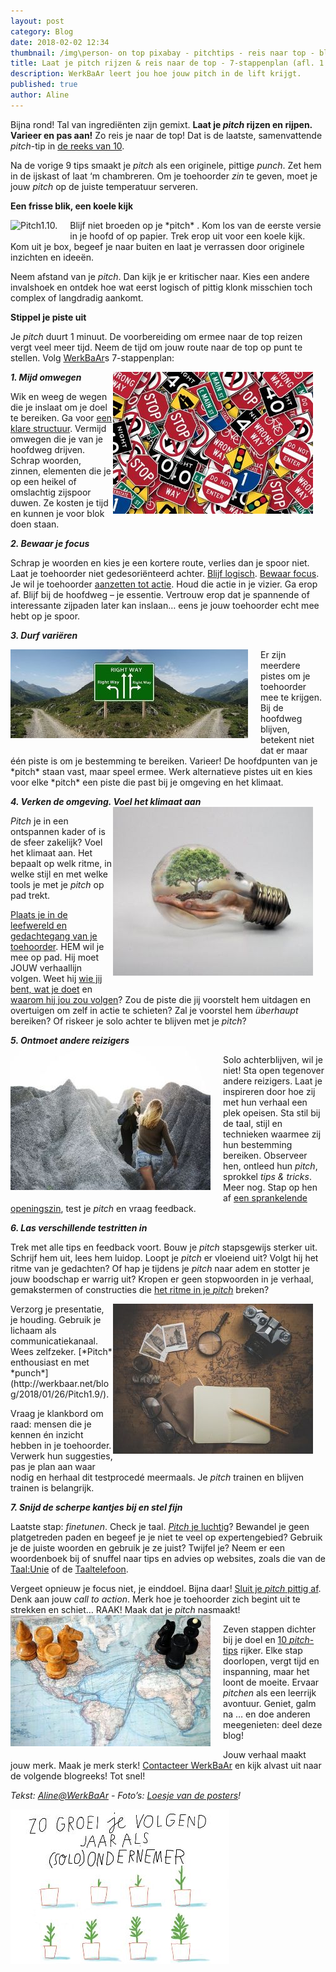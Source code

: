 ```yaml
---
layout: post
category: Blog
date: 2018-02-02 12:34
thumbnail: /img\person- on top pixabay - pitchtips - reis naar top - blog WerkBaAr.jpg
title: Laat je pitch rijzen & reis naar de top - 7-stappenplan (afl. 1.10)
description: WerkBaAr leert jou hoe jouw pitch in de lift krijgt.
published: true
author: Aline
---
```


Bijna rond! Tal van ingrediënten zijn gemixt. **Laat je *pitch* rijzen en rijpen. Varieer en pas aan!** Zo reis je naar de top! Dat is de laatste, samenvattende *pitch*-tip in [de reeks van 10](http://werkbaar.net/blog/2017/12/01/pitch1.0/).

Na de vorige 9 tips smaakt je *pitch* als een originele, pittige *punch*. Zet hem in de ijskast of laat ‘m chambreren. Om je toehoorder *zin* te geven, moet je jouw *pitch* op de juiste temperatuur serveren. 
<br/>

**Een frisse blik, een koele kijk**

<img alt="Pitch1.10." class="img-responsive" style="float: left;margin:0 20px 15px 0" src="/img\Hé frisse wind - Loesje - Pitchtips - blog WerkBaAr.png">
Blijf niet broeden op je *pitch* . Kom los van de eerste versie in je hoofd of op papier. Trek erop uit voor een koele kijk. Kom uit je box, begeef je naar buiten en laat je verrassen door originele inzichten en ideeën. 

Neem afstand van je *pitch*. Dan kijk je er kritischer naar. Kies een andere invalshoek en ontdek hoe wat eerst logisch of pittig klonk misschien toch complex of langdradig aankomt.

**Stippel je piste uit**

Je *pitch* duurt 1 minuut. De voorbereiding om ermee naar de top reizen vergt veel meer tijd. Neem de tijd om jouw route naar de top op punt te stellen. Volg [WerkBaAr](http://www.werkbaar.net/)s 7-stappenplan:  

***1.	Mijd omwegen***
<img alt="Pitch1.10." class="img-responsive" style="float: right;margin:0 20px 15px 0" src="/img\information-boards- pitchtips - blog WerkBaAr.jpg">

Wik en weeg de wegen die je inslaat om je doel te bereiken. Ga voor [een klare structuur](http://werkbaar.net/blog/2017/12/14/Pitch1.2/). Vermijd omwegen die je van je hoofdweg drijven. Schrap woorden, zinnen, elementen die je op een heikel of omslachtig zijspoor duwen. Ze kosten je tijd en kunnen je voor blok doen staan. 

***2.	Bewaar je focus***

Schrap je woorden en kies je een kortere route, verlies dan je spoor niet. Laat je toehoorder niet gedesoriënteerd achter. [Blijf logisch](http://werkbaar.net/blog/2017/12/22/Pitch1.4/). [Bewaar focus](http://werkbaar.net/blog/2017/12/08/Pitch1.1/). Je wil je toehoorder [aanzetten tot actie](http://werkbaar.net/blog/2018/01/18/Pitch1.8/). Houd die actie in je vizier. Ga erop af. Blijf bij de hoofdweg – je essentie. Vertrouw erop dat je spannende of interessante zijpaden later kan inslaan… eens je jouw toehoorder echt mee hebt op je spoor.  

***3.	Durf variëren***

<img alt="Pitch1.10." class="img-responsive" style="float: left;margin:0 20px 15px 0" src="/img\Alternatieve route - pitchtips - blog WerkBaAr.jpg">
Er zijn meerdere pistes om je toehoorder mee te krijgen. Bij de hoofdweg blijven, betekent niet dat er maar één piste is om je bestemming te bereiken. Varieer! De hoofdpunten van je *pitch* staan vast, maar speel ermee. Werk alternatieve pistes uit en kies voor elke *pitch* een piste die past bij je omgeving en het klimaat. 

***4.	Verken de omgeving. Voel het klimaat aan***
<img alt="Pitch1.10." class="img-responsive" style="float: right;margin:0 20px 15px 0" src="/img\bulb- klimaat - pixabay - pitchtips - blog WerkBaAr.jpg">

*Pitch* je in een ontspannen kader of is de sfeer zakelijk? Voel het klimaat aan. Het bepaalt op welk ritme, in welke stijl en met welke tools je met je *pitch* op pad trekt.  

[Plaats je in de leefwereld en gedachtegang van je toehoorder](http://werkbaar.net/blog/2018/01/05/pitch1.6/). HEM wil je mee op pad. Hij moet JOUW verhaallijn volgen. Weet hij [wie jij bent, wat je doet](http://werkbaar.net/blog/2017/12/14/Pitch1.3/) en [waarom hij jou zou volgen](http://werkbaar.net/blog/2017/12/22/Pitch1.4/)? Zou de piste die jij voorstelt hem uitdagen en overtuigen om zelf in actie te schieten? Zal je voorstel hem *überhaupt* bereiken? Of riskeer je solo achter te blijven met je *pitch*?

***5.	Ontmoet andere reizigers***
<img alt="Pitch1.10." class="img-responsive" style="float: left;margin:0 20px 15px 0" src="/img\active-mede reizigers ontmoeten - pixabay - pitchtips - blog WerkBaAr.jpg">

Solo achterblijven, wil je niet! Sta open tegenover andere reizigers. Laat je inspireren door hoe zij met hun verhaal een plek opeisen. Sta stil bij de taal, stijl en technieken waarmee zij hun bestemming bereiken. Observeer hen, ontleed hun *pitch*, sprokkel *tips & tricks*. Meer nog. Stap op hen af [een sprankelende openingszin](http://werkbaar.net/blog/2017/12/14/Pitch1.3/), test je *pitch* en vraag feedback. 

***6.	Las verschillende testritten in***

Trek met alle tips en feedback voort. Bouw je *pitch* stapsgewijs sterker uit. Schrijf hem uit, lees hem luidop. Loopt je *pitch* er vloeiend uit? Volgt hij het ritme van je gedachten? Of hap je tijdens je *pitch* naar adem en stotter je jouw boodschap er warrig uit? Kropen er geen stopwoorden in je verhaal, gemakstermen of constructies die [het ritme in je *pitch*](http://werkbaar.net/blog/2018/01/18/Pitch1.8/) breken?

<img alt="Pitch1.10." class="img-responsive" style="float: right;margin:0 20px 15px 0" src="/img\old- kaart reisplan bril - Pixabay - pitchtips - blog WerkBaAr.jpg">
Verzorg je presentatie, je houding. Gebruik je lichaam als communicatiekanaal. Wees zelfzeker. [*Pitch* enthousiast en met *punch*](http://werkbaar.net/blog/2018/01/26/Pitch1.9/).   

Vraag je klankbord om raad: mensen die je kennen én inzicht hebben in je toehoorder. Verwerk hun suggesties, pas je plan aan waar nodig en herhaal dit testprocedé meermaals. Je *pitch* trainen en blijven trainen is belangrijk. 

***7.	Snijd de scherpe kantjes bij en stel fijn***

Laatste stap: *finetunen*. Check je taal. [*Pitch* je luchtig](http://werkbaar.net/blog/2018/01/12/pitch1.7/)? Bewandel je geen platgetreden paden en begeef je je niet te veel op expertengebied? Gebruik je de juiste woorden en gebruik je ze juist? Twijfel je? Neem er een woordenboek bij of snuffel naar tips en advies op websites, zoals die van de [Taal:Unie](http://taaladvies.net/) of de [Taaltelefoon](https://www.taaltelefoon.be/boek-en-webwijzer/taaladvies). 

Vergeet opnieuw je focus niet, je einddoel. Bijna daar! [Sluit je *pitch* pittig af](http://werkbaar.net/blog/2017/12/28/Pitch1.5/). Denk aan jouw *call to action*. Merk hoe je toehoorder zich begint uit te strekken en schiet… RAAK! Maak dat je *pitch* nasmaakt!
<img alt="Pitch1.10." class="img-responsive" style="float: left;margin:0 20px 15px 0" src="/img\chess-map resimap - pixabay - call to action - pitchtips - blog WerkBaAr.jpg	">

Zeven stappen dichter bij je doel en [10 *pitch*-tips](http://werkbaar.net/blog/2017/12/01/pitch1.0/) rijker. Elke stap doorlopen, vergt tijd en inspanning, maar het loont de moeite. Ervaar *pitchen* als een leerrijk avontuur. Geniet, galm na … en doe anderen meegenieten: deel deze blog! 

Jouw verhaal maakt jouw merk. Maak je merk sterk! [Contacteer WerkBaAr](http://werkbaar.net/#contact) en kijk alvast uit naar de volgende blogreeks! Tot snel!

*Tekst: [Aline@WerkBaAr](http://werkbaar.net/#gastvrouw) - Foto’s: [Loesje van de posters](https://www.loesje.nl/)!* 

<img alt="Pitch1.10." class="img-responsive" style="float: left;margin:0 20px 15px 0" src="/img\Zo groei je als solo ondernemer - pitchtips - blog WerkBaAr.jpg">

<br/><br/><br/><br/><br/><br/><br/><br/>


